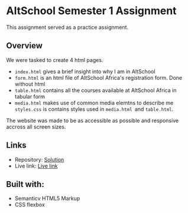# AltSchool Semester 1 Assignment
This assignment served as a practice assignment. 

## Overview
We were tasked to create 4 html pages. 
- `index.html` gives a brief insight into why I am in AltSchool
- `form.html` is an html file of AltSchool Africa's registration form. Done without html
- `table.html` contains all the courses available at AltSchool Africa in tabular form
- `media.html` makes use of common media elemtns to describe me
`styles.css` is contains styles used in `media.html `and `table.html`.

The website was made to be as accessible as possible and responsive accross all screen sizes.

## Links
- Repository: [Solution](https://github.com/Funmilayomii/Altschool_semester1)
- Live link: [Live link](https://funmilayomii.github.io/Altschool_semester1/)


## Built with:
- Semanticv HTML5 Markup
- CSS flexbox

